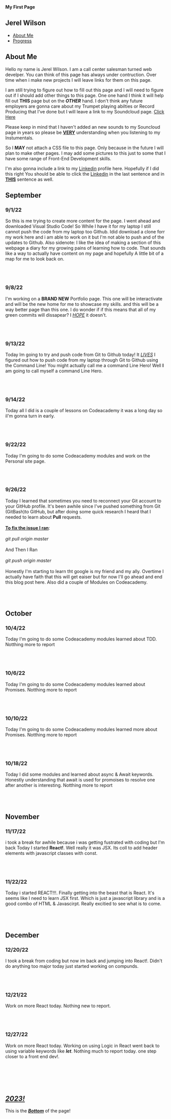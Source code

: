 <!DOCTYPE>
<htmL> 
    <head>
    <b>My First Page</b>
    </head>
    <body>
        <nav>
        <h2 id="logo">Jerel Wilson</h2>
        <ul class="navigation-items">
            <li class="navigation-item"><a href="#about-me">About Me</a></li>
            <li class="navigation-item"><a href="#progress">Progress</a></li>
        </ul>
        </nav>
    </body>
    <main>
      <section id="about-me">
        <div class="about-me-container">
          <div class="about-me-text-container">
            <h2>About Me</h2>
            <p>
            Hello ny name is Jerel Wilson. I am a call center salesman turned web develper.
            You can think of this page has always under contruction. Over time when i make new projects I will leave links for them on this page.
            </p>
            <p>
            I am still trying to figure out how to fill out this page and I will need to figure out if I should add other things to this page. One one hand I think it             will help fill out <b>THIS</b> page but on the <b><em>OTHER</b></em> hand. I don't think any future employers are gonna care about my Trumpet                           playing abilties or Record Producing that I've done but I will leave a link to my Soundcloud page. <a href="https://soundcloud.com/dj-no-face-1">Click Here</a>
            </p>
            <p>
              Please keep in mind that I haven't added an new sounds to my Souncloud page in years so please be <ins><b>VERY</b></ins> understanding when you listening to my Instumentals.
            </p>             
            <p>
                So I <b>MAY</b> not attach a CSS file to this page. Only because in the future I will plan to make other pages. I may add some pictures to this just to some that             I have some range of Front-End Development skills. 
            </p>
              <p>
              I'm also gonna include a link to my <a href="https://www.linkedin.com/in/jerel-wilson-82b79b176">Linkedin</a> profile here. Hopefully if I did this right You should be able to click the <a href="https://www.linkedin.com/in/jerel-wilson-82b79b176">Linkedin</a> in the last sentence and in <b><ins>THIS</ins></b> sentence as well. </p>
            <h2>September</h2>
              <h3>9/1/22</h3>
            <p>
            So this is me trying to create more content for the page. I went ahead and downloaded Visual Studio Code! So While I have it for my laptop I still cannot push the code from my laptop too Github. Idid download a clone forr my work here and i am able to work on it but I'm not able to push and of the updates to Github. Also sidenote: I like the idea of making a section of this webpage a diary for my growing pains of learning how to code. That sounds like a way to actually have content on my page and hopefully A little bit of a map for me to look back on.
            </p>
              <br></br>
                <h3>9/8/22</h3>
            <p>
            I'm working on a <b>BRAND NEW</b> Portfolio page. This one will be interactivate and will be the new home for me to showcase my skills. and this will be a way better page than this one. I do wonder if if this means that all of my green commits will dissapear? I <i><ins>HOPE</i></ins> it doesn't.
            </p>
              <br></br>
                <h3>9/13/22</h3>
            <p>
            Today Im going to try and push code from Git to Github today! It <i><ins>LIVES</i></ins> I figured out how to push code from my laptop through Git to Github using the Command Line! You might actually call me a command Line Hero! Well <b>I</b> am going to call myself a command Line Hero.
            </p>
            <br></br>
                <h3>9/14/22</h3>
            <p>
            Today all I did is a couple of lessons on Codeacademy it was a long day so iI'm gonna turn in early.
            </p>
            <br></br>
                <h3>9/22/22</h3>
            <p>
            Today I'm going to do some Codeacademy modules and work on the Personal site page.
            </p>
            <br></br>
                <h3>9/26/22</h3>
            <p>
            Today I learned that sometimes you need to reconnect your Git account to your GitHub profile. It's been awhile since I've pushed something from Git (GitBash)to GitHub, but after doing some quick research I heard that I needed to learn about <B>Pull</b> requests.
            <br></br>
            <ins><b><u>To fix the issue I ran</ins></b></u>:
            <br></br>
            <i>git pull origin master</i>
            <br></br>And Then I Ran<br></br>
           <i>git push origin master</i>
            <br></br>
            Honestly I'm starting to learn tht google is my friend and my ally. Overtime I actually have faith that this will get eaiser but for now I'll go ahead and end this blog post here. Also did a couple of Modules on Codeacademy.
            </p>
            <br></br>
            <h2>October</h2>
             <h3>10/4/22</h3>
            <p>
            Today I'm going to do some Codeacademy modules learned about TDD. Notthing more to report
            </p>
            <br></br>
            <h3>10/6/22</h3>
            <p>
            Today I'm going to do some Codeacademy modules learned about Promises. Notthing more to report
            </p>
            <br></br>
            <h3>10/10/22</h3>
            <p>
            Today I'm going to do some Codeacademy modules learned more about Promises. Notthing more to report
            </p>
            <br></br>
            <h3>10/18/22</h3>
            <p>
            Today I did some modules and learned about async & Await keywords. Honestly understanding that await is used for promoises to resolve one after another is interesting. Notthing more to report
            </p>
            <br></br>
            <h2>November</h2>
            <h3>11/17/22</h3>
            <p>
            i took a break for awhile because i was getting fustrated with coding but I'm back Today I started <b>React!</b>. Well really it was JSX. Its coll to add header elements with javascript classes with const.
            </p>
            <br></br>
             <h3>11/22/22</h3>
            <p>
            Today i started REACT!!!. Finally getting into the beast that is React. It's seems like I need to learn JSX first. Which is just a javascript library and is a good combo of HTML & Javascirpt. Really excitied to see what is to come.
            </p>
            <br></br>
            <h2>December</h2>
            <h3>12/20/22</h3>
            <p>
            I took a break from coding but now im back and jumping into React!. Didn't do anything too major today just started working on compunds.
            </p>
            <br></br>
            <h3>12/21/22</h3>
            <p>
            Work on more React today. Nothing new to report.
            </p>
            <br></br>
             <h3>12/27/22</h3>
            <p>
            Work on more React today. Working on using Logic in React went back to using variable keywords like <b><i>let</b></i>. Nothing much to report today. one step closer to a front end dev!.
            </p>
            <br></br>
            <br></br>
            <b><i><ins><h1>2023!</h1></ins></i></b> 
   </main>
       <footer>This is the <b><i><ins>Bottom</ins></i></b> of the page!</footer>

</html>


